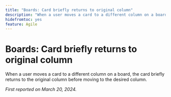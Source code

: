 ```yaml
---
title: "Boards: Card briefly returns to original column"
description: "When a user moves a card to a different column on a board, the card briefly returns to the original column before moving to the desired column."
hidefromtoc: yes
feature: Agile
---
```


# Boards: Card briefly returns to original column

When a user moves a card to a different column on a board, the card briefly returns to the original column before moving to the desired column.

_First reported on March 20, 2024._
